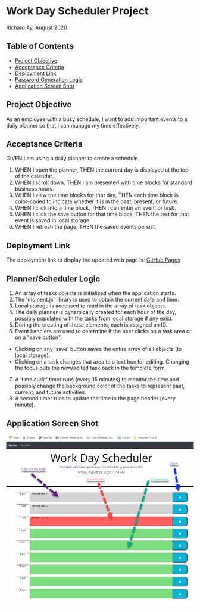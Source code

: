# Work Day Scheduler Project

Richard Ay, August 2020

## Table of Contents
* [Project Objective](#project-objective)
* [Acceptance Criteria](#acceptance-criteria)
* [Deployment Link](#deployment-link)
* [Password Generation Logic](#password-generation-logic)
* [Application Screen Shot](#application-screen-shot)



## Project Objective
As an employee with a busy schedule, I want to add important events to a daily planner so that I can manage my time effectively.

## Acceptance Criteria
GIVEN I am using a daily planner to create a schedule.

1) WHEN I open the planner, THEN the current day is displayed at the top of the calendar.
2) WHEN I scroll down, THEN I am presented with time blocks for standard business hours.
3) WHEN I view the time blocks for that day, THEN each time block is color-coded to indicate whether it is in the past, present, or future.
4) WHEN I click into a time block, THEN I can enter an event or task.
5) WHEN I click the save button for that time block, THEN the text for that event is saved in local storage.
6) WHEN I refresh the page, THEN the saved events persist.

## Deployment Link
The deployment link to display the updated web page is: 
[GitHub Pages](https://captainrich.github.io/WorkDay-Scheduler/) 

## Planner/Scheduler Logic

1) An array of tasks objects is initialized when the application starts.
2) The 'moment.js' library is used to obtain the current date and time.
3) Local storage is accessed to read in the array of task objects.
4) The daily planner is dynamically created for each hour of the day, possibly populated with the tasks from local storage if any exist.
5) During the creating of these elements, each is assigned an ID.
6) Event handlers are used to determine if the user clicks on a task area or on a "save button".
* Clicking on any 'save' button saves the entire array of all objects (to local storage).
* Clicking on a task changes that area to a text box for editing.  Changing the focus puts the new/edited task back in the template form.
7) A 'time audit' timer runs (every 15 minutes) to monitor the time and possibly change the background color of the tasks to represent past, current, and future activities.
8) A second timer runs to update the time in the page header (every minute).


## Application Screen Shot

![Workday Planner Image](https://github.com/CaptainRich/WorkDay-Scheduler/blob/master/workday-screenshot.jpg)

